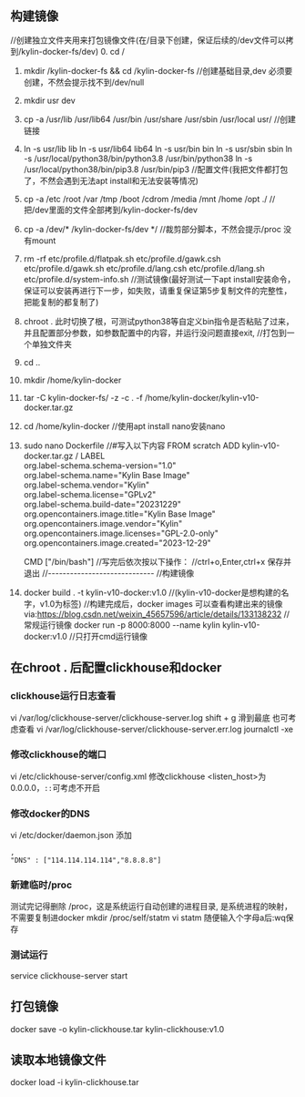 
## 构建镜像
//创建独立文件夹用来打包镜像文件(在/目录下创建，保证后续的/dev文件可以拷到/kylin-docker-fs/dev)
0. cd /
1. mkdir /kylin-docker-fs && cd /kylin-docker-fs
//创建基础目录,dev 必须要创建，不然会提示找不到/dev/null
2. mkdir usr dev
3. cp -a /usr/lib /usr/lib64 /usr/bin /usr/share /usr/sbin /usr/local usr/
//创建链接
4.	ln -s usr/lib lib
	ln -s usr/lib64 lib64
	ln -s usr/bin bin
	ln -s usr/sbin sbin
	ln -s /usr/local/python38/bin/python3.8 /usr/bin/python38
	ln -s /usr/local/python38/bin/pip3.8 /usr/bin/pip3
//配置文件(我把文件都打包了，不然会遇到无法apt install和无法安装等情况)
1. cp -a /etc /root /var /tmp /boot /cdrom /media /mnt /home /opt ./
//把/dev里面的文件全部拷到/kylin-docker-fs/dev
1. cp -a /dev/*  /kylin-docker-fs/dev                                       		    */
//裁剪部分脚本，不然会提示/proc 没有mount 
1. rm -rf etc/profile.d/flatpak.sh etc/profile.d/gawk.csh etc/profile.d/gawk.sh etc/profile.d/lang.csh etc/profile.d/lang.sh etc/profile.d/system-info.sh
//测试镜像(最好测试一下apt install安装命令，保证可以安装再进行下一步，如失败，请重复保证第5步复制文件的完整性，把能复制的都复制了)
1. chroot .    此时切换了根，可测试python38等自定义bin指令是否粘贴了过来，并且配置部分参数，如参数配置中的内容，并运行没问题直接exit,
//打包到一个单独文件夹
1. cd ..
2.  mkdir /home/kylin-docker
3.  tar -C kylin-docker-fs/ -z -c . -f /home/kylin-docker/kylin-v10-docker.tar.gz
4.  cd /home/kylin-docker
//使用apt install nano安装nano
1.  sudo nano Dockerfile
	//#写入以下内容
	FROM scratch
	ADD kylin-v10-docker.tar.gz /
	LABEL \
	    org.label-schema.schema-version="1.0" \
	    org.label-schema.name="Kylin Base Image" \
	    org.label-schema.vendor="Kylin" \
	    org.label-schema.license="GPLv2" \
	    org.label-schema.build-date="20231229" \
	    org.opencontainers.image.title="Kylin Base Image" \
	    org.opencontainers.image.vendor="Kylin" \
	    org.opencontainers.image.licenses="GPL-2.0-only" \
	    org.opencontainers.image.created="2023-12-29"

	CMD ["/bin/bash"]
//写完后依次按以下操作：
//ctrl+o,Enter,ctrl+x 保存并退出
//-----------------------------
//构建镜像
14. docker build . -t kylin-v10-docker:v1.0 //(kylin-v10-docker是想构建的名字，v1.0为标签)
//构建完成后，docker images 可以查看构建出来的镜像
via:https://blog.csdn.net/weixin_45657596/article/details/133138232
//常规运行镜像
docker run -p 8000:8000 --name kylin kylin-v10-docker:v1.0 
//只打开cmd运行镜像

## 在chroot . 后配置clickhouse和docker
### clickhouse运行日志查看
vi /var/log/clickhouse-server/clickhouse-server.log
shift + g 滑到最底
也可考虑查看
vi /var/log/clickhouse-server/clickhouse-server.err.log
journalctl -xe

### 修改clickhouse的端口
vi /etc/clickhouse-server/config.xml
修改clickhouse <listen_host>为 0.0.0.0，`::`可考虑不开启

### 修改docker的DNS
vi /etc/docker/daemon.json
添加
```
,
"DNS" : ["114.114.114.114","8.8.8.8"]
```

### 新建临时/proc
测试完记得删除 /proc，这是系统运行自动创建的进程目录, 是系统进程的映射，不需要复制进docker
mkdir /proc/self/statm 
vi statm 随便输入个字母a后:wq保存

### 测试运行
service clickhouse-server start 

## 打包镜像
docker save -o kylin-clickhouse.tar kylin-clickhouse:v1.0

## 读取本地镜像文件
docker load -i kylin-clickhouse.tar